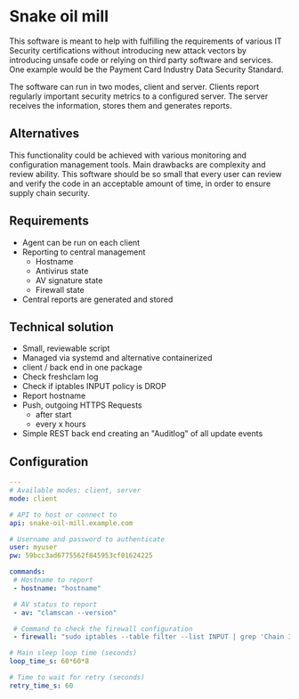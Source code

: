 # Snake oil mill

This software is meant to help with fulfilling the requirements of various IT Security certifications without introducing new attack vectors by introducing unsafe code or relying on third party software and services.
One example would be the Payment Card Industry Data Security Standard.

The software can run in two modes, client and server.
Clients report regularly important security metrics to a configured server.
The server receives the information, stores them and generates reports.

## Alternatives

This functionality could be achieved with various monitoring and configuration management tools.
Main drawbacks are complexity and review ability.
This software should be so small that every user can review and verify the code in an acceptable amount of time, in order to ensure supply chain security.

## Requirements

* Agent can be run on each client
* Reporting to central management
    * Hostname
    * Antivirus state
    * AV signature state
    * Firewall state
* Central reports are generated and stored

## Technical solution

* Small, reviewable script
* Managed via systemd and alternative containerized
* client / back end in one package
* Check freshclam log
* Check if iptables INPUT policy is DROP
* Report hostname
* Push, outgoing HTTPS Requests
  * after start
  * every x hours
* Simple REST back end creating an "Auditlog" of all update events

## Configuration

```yaml
---
# Available modes: client, server
mode: client

# API to host or connect to
api: snake-oil-mill.example.com

# Username and password to authenticate
user: myuser
pw: 59bcc3ad6775562f845953cf01624225

commands:
 # Hostname to report
 - hostname: "hostname"

 # AV status to report
 - av: "clamscan --version"

 # Command to check the firewall configuration
 - firewall: "sudo iptables --table filter --list INPUT | grep 'Chain INPUT (policy DROP)'"

# Main sleep loop time (seconds)
loop_time_s: 60*60*8

# Time to wait for retry (seconds)
retry_time_s: 60
```
